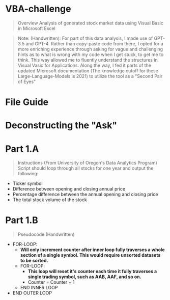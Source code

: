 # VBA-challenge
> Overview
Analysis of generated stock market data using Visual Basic in Microsoft Excel

> Note: (Handwritten): For part of this data analysis, I made use of GPT-3.5 and GPT-4. Rather than copy-paste code from there, I opted for a more enriching experience through asking for vague and challenging hints as to what is wrong with my code when I get stuck, to get me to think. This way allowed me to fluently understand the structures in Visual Vasic for Applications. Along the way, I fed it parts of the updated Microsoft documentation (The knowledge cutoff for these Large-Language-Models is 2021) to utilize the tool as a "Second Pair of Eyes"

# File Guide

# Deconstructing the "Ask"

# Part 1.A
> Instructions (From University of Oregon's Data Analytics Program)
Script should loop through all stocks for one year and output the following:

- Ticker symbol
- Difference between opening and closing annual price
- Percentage difference between the annual opening and closing price
- The total stock volume of the stock

# Part 1.B
> Pseudocode (Handwritten)

- FOR-LOOP: 
    - **Will only increment counter after inner loop fully traverses a whole section of a single symbol. This would require unsorted datasets to be sorted.**
    - FOR-LOOP: 
        - **This loop will reset it's counter each time it fully    traverses a single trading symbol, such as AAB, AAF, and so on.**
        - Counter = Counter + 1
    - END INNER LOOP
- END OUTER LOOP